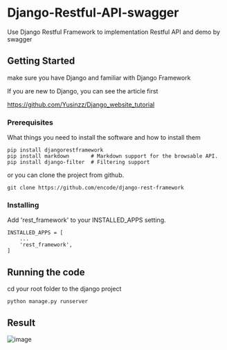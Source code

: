 # Django-Restful-API-swagger

Use Django Restful Framework to implementation Restful API and demo by swagger

## Getting Started

make sure you have Django and familiar with Django Framework 

If you are new to Django, you can see the article first

https://github.com/Yusinzz/Django_website_tutorial

### Prerequisites

What things you need to install the software and how to install them

```
pip install djangorestframework
pip install markdown       # Markdown support for the browsable API.
pip install django-filter  # Filtering support
```

or you can clone the project from github.

```
git clone https://github.com/encode/django-rest-framework
```

### Installing
Add 'rest_framework' to your INSTALLED_APPS setting.

```
INSTALLED_APPS = [
    ...
    'rest_framework',
]
```

## Running the code

cd your root folder to the django project 

```
python manage.py runserver
```

## Result

![image](https://github.com/Yusinzz/Django-Restful-API-swagger/assets/34501891/98d890a6-d10d-4545-85d3-2b1ba9eb22f8)
